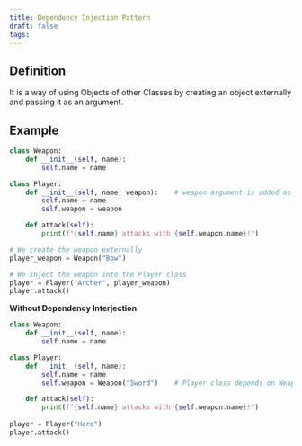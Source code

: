 ```yaml
---
title: Dependency Injection Pattern
draft: false
tags:
---
```

  
## Definition
It is a way of using Objects of other Classes by creating an object externally and passing it as an argument. 
## Example
```python
class Weapon:
    def __init__(self, name):
        self.name = name

class Player:
    def __init__(self, name, weapon):    # weapon argument is added as a placeholder
        self.name = name
        self.weapon = weapon

    def attack(self):
        print(f"{self.name} attacks with {self.weapon.name}!")

# We create the weapon externally
player_weapon = Weapon("Bow")

# We inject the weapon into the Player class
player = Player("Archer", player_weapon)
player.attack()
```
**Without Dependency Interjection**
```python
class Weapon:
    def __init__(self, name):
        self.name = name

class Player:
    def __init__(self, name):
        self.name = name
        self.weapon = Weapon("Sword")    # Player class depends on Weapon()

    def attack(self):
        print(f"{self.name} attacks with {self.weapon.name}!")
        
player = Player("Hero")
player.attack()
```


